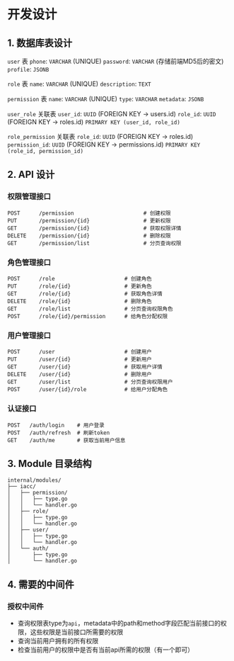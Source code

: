 # 开发设计

## 1. 数据库表设计
   `user` 表
       `phone`: `VARCHAR` (UNIQUE)
       `password`: `VARCHAR` (存储前端MD5后的密文)
       `profile`: `JSONB`

   `role` 表
       `name`: `VARCHAR` (UNIQUE)
       `description`: `TEXT`

   `permission` 表
       `name`: `VARCHAR` (UNIQUE)
       `type`: `VARCHAR`
       `metadata`: `JSONB`

   `user_role` 关联表
       `user_id`: `UUID` (FOREIGN KEY -> users.id)
       `role_id`: `UUID` (FOREIGN KEY -> roles.id)
       `PRIMARY KEY (user_id, role_id)`

   `role_permission` 关联表
       `role_id`: `UUID` (FOREIGN KEY -> roles.id)
       `permission_id`: `UUID` (FOREIGN KEY -> permissions.id)
       `PRIMARY KEY (role_id, permission_id)`

## 2. API 设计

### 权限管理接口
```
POST      /permission                      # 创建权限
PUT       /permission/{id}                 # 更新权限
GET       /permission/{id}                 # 获取权限详情
DELETE    /permission/{id}                 # 删除权限
GET       /permission/list                 # 分页查询权限
```

### 角色管理接口
```
POST      /role                      # 创建角色
PUT       /role/{id}                 # 更新角色
GET       /role/{id}                 # 获取角色详情
DELETE    /role/{id}                 # 删除角色
GET       /role/list                 # 分页查询权限角色
POST      /role/{id}/permission      # 给角色分配权限
```

### 用户管理接口
```
POST      /user                      # 创建用户
PUT       /user/{id}                 # 更新用户
GET       /user/{id}                 # 获取用户详情
DELETE    /user/{id}                 # 删除用户
GET       /user/list                 # 分页查询权限用户
POST      /user/{id}/role            # 给用户分配角色
```

### 认证接口
```
POST   /auth/login    # 用户登录
POST   /auth/refresh  # 刷新token
GET    /auth/me       # 获取当前用户信息
```

## 3. Module 目录结构

```
internal/modules/
├── iacc/
│   ├── permission/
│   │   ├── type.go
│   │   └── handler.go
│   ├── role/
│   │   ├── type.go
│   │   └── handler.go
│   ├── user/
│   │   ├── type.go
│   │   └── handler.go
│   └── auth/
│       ├── type.go
│       └── handler.go

```

## 4. 需要的中间件

### 授权中间件
- 查询权限表type为`api`，metadata中的path和method字段匹配当前接口的权限，这些权限是当前接口所需要的权限
- 查询当前用户拥有的所有权限
- 检查当前用户的权限中是否有当前api所需的权限（有一个即可）

